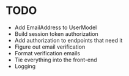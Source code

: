 # TODO
- Add EmailAddress to UserModel
- Build session token authorization
- Add authorization to endpoints that need it
- Figure out email verification
- Format verification emails
- Tie everything into the front-end
- Logging